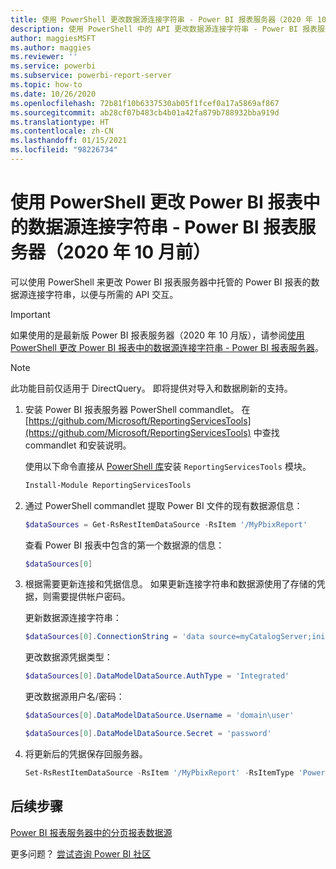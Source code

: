 ```yaml
---
title: 使用 PowerShell 更改数据源连接字符串 - Power BI 报表服务器（2020 年 10 月前）
description: 使用 PowerShell 中的 API 更改数据源连接字符串 - Power BI 报表服务器（2020 年 10 月前）。
author: maggiesMSFT
ms.author: maggies
ms.reviewer: ''
ms.service: powerbi
ms.subservice: powerbi-report-server
ms.topic: how-to
ms.date: 10/26/2020
ms.openlocfilehash: 72b81f10b6337530ab05f1fcef0a17a5869af867
ms.sourcegitcommit: ab28cf07b483cb4b01a42fa879b788932bba919d
ms.translationtype: HT
ms.contentlocale: zh-CN
ms.lasthandoff: 01/15/2021
ms.locfileid: "98226734"
---
```

# <a name="change-data-source-connection-strings-in-power-bi-reports-with-powershell---power-bi-report-server-pre-october-2020"></a>使用 PowerShell 更改 Power BI 报表中的数据源连接字符串 - Power BI 报表服务器（2020 年 10 月前）


可以使用 PowerShell 来更改 Power BI 报表服务器中托管的 Power BI 报表的数据源连接字符串，以便与所需的 API 交互。 

> [!IMPORTANT]
> 如果使用的是最新版 Power BI 报表服务器（2020 年 10 月版），请参阅[使用 PowerShell 更改 Power BI 报表中的数据源连接字符串 - Power BI 报表服务器](connect-data-source-apis.md)。

> [!NOTE]
> 此功能目前仅适用于 DirectQuery。 即将提供对导入和数据刷新的支持。

1. 安装 Power BI 报表服务器 PowerShell commandlet。 在 [https://github.com/Microsoft/ReportingServicesTools](https://github.com/Microsoft/ReportingServicesTools) 中查找 commandlet 和安装说明。 

    使用以下命令直接从 [PowerShell 库](https://www.powershellgallery.com/packages/ReportingServicesTools/)安装 `ReportingServicesTools` 模块。

    ```powershell
    Install-Module ReportingServicesTools
    ```

2. 通过 PowerShell commandlet 提取 Power BI 文件的现有数据源信息：

    ```powershell
    $dataSources = Get-RsRestItemDataSource -RsItem '/MyPbixReport'
    ```

    查看 Power BI 报表中包含的第一个数据源的信息： 

    ```powershell
    $dataSources[0]
    ```

3. 根据需要更新连接和凭据信息。 如果更新连接字符串和数据源使用了存储的凭据，则需要提供帐户密码。 

    更新数据源连接字符串：

    ```powershell
    $dataSources[0].ConnectionString = 'data source=myCatalogServer;initial catalog=ReportServer;persist security info=False' 
    ```

    更改数据源凭据类型：

    ```powershell
    $dataSources[0].DataModelDataSource.AuthType = 'Integrated'
    ```

    更改数据源用户名/密码：

    ```powershell
    $dataSources[0].DataModelDataSource.Username = 'domain\user'
    ```
    ```powershell
    $dataSources[0].DataModelDataSource.Secret = 'password'
    ```

4. 将更新后的凭据保存回服务器。

    ```powershell
    Set-RsRestItemDataSource -RsItem '/MyPbixReport' -RsItemType 'PowerBIReport' -DataSources $dataSources
    ```

## <a name="next-steps"></a>后续步骤

[Power BI 报表服务器中的分页报表数据源](connect-data-sources.md) 

更多问题？ [尝试咨询 Power BI 社区](https://community.powerbi.com/)
